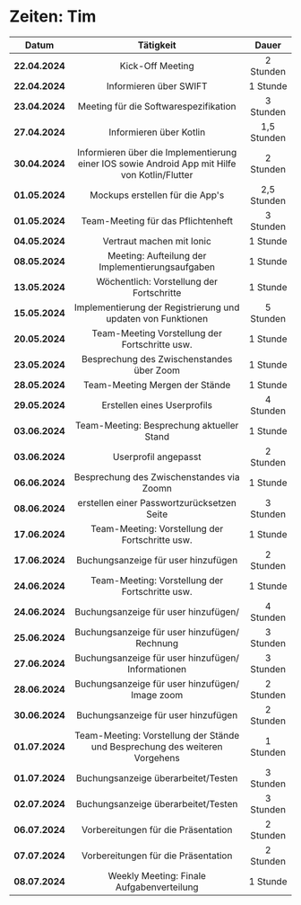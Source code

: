 # Zeiten: Tim

|     Datum      |             Tätigkeit             |   Dauer   |
| :------------: | :-------------------------------: | :-------: |
| **22.04.2024** | Kick-Off Meeting                                         | 2 Stunden  |
| **22.04.2024** | Informieren über SWIFT                                   | 1 Stunde   |
| **23.04.2024** | Meeting für die Softwarespezifikation                    | 3 Stunden  |
| **27.04.2024** | Informieren über Kotlin                                  | 1,5 Stunden|
| **30.04.2024** | Informieren über die Implementierung einer IOS sowie Android App mit Hilfe von Kotlin/Flutter    | 2 Stunden  |
| **01.05.2024** | Mockups erstellen für die App's                          | 2,5 Stunden|
| **01.05.2024** | Team-Meeting für das Pflichtenheft                       | 3 Stunden  |
| **04.05.2024** | Vertraut machen mit Ionic                                | 1 Stunde   |
| **08.05.2024** | Meeting: Aufteilung der Implementierungsaufgaben         | 1 Stunde   |
| **13.05.2024** | Wöchentlich: Vorstellung der Fortschritte                | 1 Stunde   |
| **15.05.2024** | Implementierung der Registrierung und updaten von Funktionen  | 5 Stunden  |
| **20.05.2024** | Team-Meeting Vorstellung der Fortschritte usw.           | 1 Stunde   |
| **23.05.2024** | Besprechung des Zwischenstandes über Zoom                | 1 Stunde   |
| **28.05.2024** | Team-Meeting Mergen der Stände                           | 1 Stunde   |
| **29.05.2024** | Erstellen eines Userprofils                              | 4 Stunden  |
| **03.06.2024** | Team-Meeting: Besprechung aktueller Stand                | 1 Stunde   |
| **03.06.2024** | Userprofil angepasst                                     | 2 Stunden  |
| **06.06.2024** | Besprechung des Zwischenstandes via Zoomn                | 1 Stunde   |
| **08.06.2024** | erstellen einer Passwortzurücksetzen Seite               | 3 Stunden  |
| **17.06.2024** | Team-Meeting: Vorstellung der Fortschritte usw.          | 1 Stunde   |
| **17.06.2024** | Buchungsanzeige für user hinzufügen                      | 2 Stunden  |
| **24.06.2024** | Team-Meeting: Vorstellung der Fortschritte usw.          | 1 Stunde   |
| **24.06.2024** | Buchungsanzeige für user hinzufügen/                     | 4 Stunden  |
| **25.06.2024** | Buchungsanzeige für user hinzufügen/ Rechnung            | 3 Stunden  |
| **27.06.2024** | Buchungsanzeige für user hinzufügen/ Informationen       | 3 Stunden  |
| **28.06.2024** | Buchungsanzeige für user hinzufügen/ Image zoom          | 2 Stunden  |
| **30.06.2024** | Buchungsanzeige für user hinzufügen                      | 2 Stunden  |
| **01.07.2024** | Team-Meeting: Vorstellung der Stände und Besprechung des weiteren Vorgehens | 1 Stunden  |
| **01.07.2024** | Buchungsanzeige überarbeitet/Testen                      | 3 Stunden  |
| **02.07.2024** | Buchungsanzeige überarbeitet/Testen                      | 3 Stunden  |
| **06.07.2024** | Vorbereitungen für die Präsentation                      | 2 Stunden  |
| **07.07.2024** | Vorbereitungen für die Präsentation                      | 2 Stunden  |
| **08.07.2024** | Weekly Meeting: Finale Aufgabenverteilung                | 1 Stunde   |

